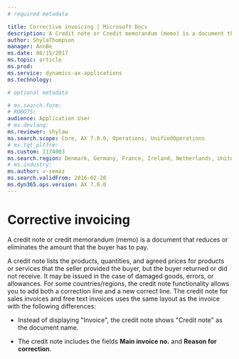 ```yaml
---
# required metadata

title: Corrective invoicing | Microsoft Docs
description: A Credit note or Credit memorandum (memo) is a document that reduces or eliminates the amount that the buyer has to pay.
author: ShylaThompson
manager: AnnBe
ms.date: 06/15/2017
ms.topic: article
ms.prod: 
ms.service: dynamics-ax-applications
ms.technology: 

# optional metadata

# ms.search.form:  
# ROBOTS: 
audience: Application User
# ms.devlang: 
ms.reviewer: shylaw
ms.search.scope: Core, AX 7.0.0, Operations, UnifiedOperations
# ms.tgt_pltfrm: 
ms.custom: 1174003
ms.search.region: Denmark, Germany, France, Ireland, Netherlands, United Kingdom
# ms.industry: 
ms.author: v-semaz
ms.search.validFrom: 2016-02-28
ms.dyn365.ops.version: AX 7.0.0
---
```


# Corrective invoicing

A credit note or credit memorandum (memo) is a document that reduces or
eliminates the amount that the buyer has to pay.

A credit note lists the products, quantities, and agreed prices for products or
services that the seller provided the buyer, but the buyer returned or did not
receive. It may be issued in the case of damaged goods, errors, or allowances.
For some countries/regions, the credit note functionality allows you to add both
a correction line and a new correct line. The credit note for sales invoices and
free text invoices uses the same layout as the invoice with the following
differences:

-   Instead of displaying "Invoice", the credit note shows "Credit note" as the
    document name.

-   The credit note includes the fields **Main invoice no.** and **Reason for
    correction**.
